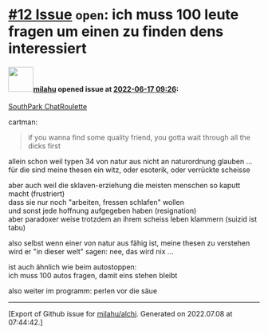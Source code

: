 [\#12 Issue](https://github.com/milahu/alchi/issues/12) `open`: ich muss 100 leute fragen um einen zu finden dens interessiert
==============================================================================================================================

#### <img src="https://avatars.githubusercontent.com/u/12958815?v=4" width="50">[milahu](https://github.com/milahu) opened issue at [2022-06-17 09:26](https://github.com/milahu/alchi/issues/12):

[SouthPark ChatRoulette](https://www.youtube.com/watch?v=RZLDAVNTBBs)

cartman:

> if you wanna find some quality friend, you gotta wait through all the
> dicks first

allein schon weil typen 34 von natur aus nicht an naturordnung glauben
...  
für die sind meine thesen ein witz, oder esoterik, oder verrückte
scheisse

aber auch weil die sklaven-erziehung die meisten menschen so kaputt
macht (frustriert)  
dass sie nur noch "arbeiten, fressen schlafen" wollen  
und sonst jede hoffnung aufgegeben haben (resignation)  
aber paradoxer weise trotzdem an ihrem scheiss leben klammern (suizid
ist tabu)

also selbst wenn einer von natur aus fähig ist, meine thesen zu
verstehen  
wird er "in dieser welt" sagen: nee, das wird nix ...

ist auch ähnlich wie beim autostoppen:  
ich muss 100 autos fragen, damit eins stehen bleibt

also weiter im programm: perlen vor die säue

------------------------------------------------------------------------

\[Export of Github issue for
[milahu/alchi](https://github.com/milahu/alchi). Generated on 2022.07.08
at 07:44:42.\]
